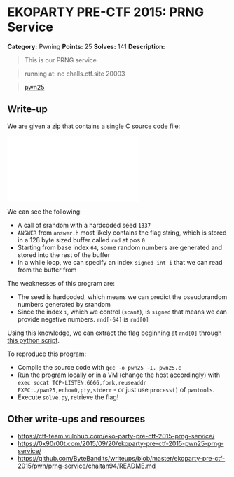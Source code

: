 # EKOPARTY PRE-CTF 2015: PRNG Service

**Category:** Pwning
**Points:** 25
**Solves:** 141
**Description:**

> This is our PRNG service

> running at: nc challs.ctf.site 20003

>[pwn25](pwn25.zip)

## Write-up

We are given a zip that contains a single C source code file:

![](./pwn25.c)

We can see the following:

* A call of srandom with a hardcoded seed `1337`
* `ANSWER` from `answer.h` most likely contains the flag string, which is stored in a 128 byte sized buffer called `rnd` at pos `0`
* Starting from base index `64`, some random numbers are generated and stored into the rest of the buffer
* In a while loop, we can specify an index `signed int i` that we can read from the buffer from

The weaknesses of this program are:

* The seed is hardcoded, which means we can predict the pseudorandom numbers generated by srandom
* Since the index `i`, which we control (`scanf`), is `signed` that means we can provide negative numbers. `rnd[-64]` is `rnd[0]`

Using this knowledge, we can extract the flag beginning at `rnd[0]` through [this python script](./solve.py).

To reproduce this program:

* Compile the source code with `gcc -o pwn25 -I. pwn25.c`
* Run the program locally or in a VM (change the host accordingly) with `exec socat TCP-LISTEN:6666,fork,reuseaddr EXEC:./pwn25,echo=0,pty,stderr` - or just use `process()` of `pwntools`.
* Execute `solve.py`, retrieve the flag!

## Other write-ups and resources

* <https://ctf-team.vulnhub.com/eko-party-pre-ctf-2015-prng-service/>
* <https://0x90r00t.com/2015/09/20/ekoparty-pre-ctf-2015-pwn25-prng-service/>
* <https://github.com/ByteBandits/writeups/blob/master/ekoparty-pre-ctf-2015/pwn/prng-service/chaitan94/README.md>
